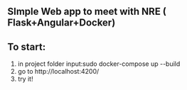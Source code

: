 ## SImple Web app to meet with NRE (  Flask+Angular+Docker)

## To start:
1) in project folder input:sudo docker-compose up --build
2) go to http://localhost:4200/
3) try it!
